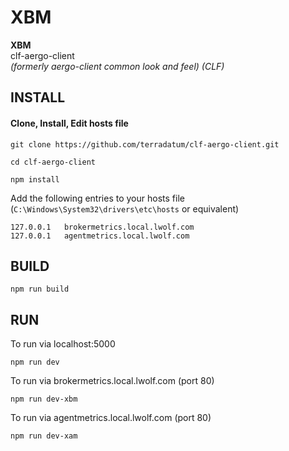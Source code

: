 # XBM

__XBM__ <br/>
clf-aergo-client <br/>
*(formerly aergo-client common look and feel) (CLF)*

## INSTALL

#### Clone, Install, Edit hosts file
`git clone https://github.com/terradatum/clf-aergo-client.git`

`cd clf-aergo-client`

`npm install`

Add the following entries to your hosts file (`C:\Windows\System32\drivers\etc\hosts` or equivalent)

```
127.0.0.1	brokermetrics.local.lwolf.com
127.0.0.1	agentmetrics.local.lwolf.com
```

## BUILD
`npm run build`

## RUN

To run via localhost:5000

`npm run dev`


To run via brokermetrics.local.lwolf.com (port 80)

`npm run dev-xbm`


To run via agentmetrics.local.lwolf.com (port 80)

`npm run dev-xam`
